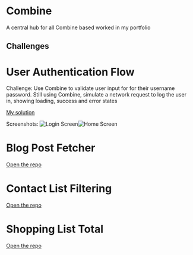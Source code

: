 # Combine
A central hub for all Combine based worked in my portfolio


## Challenges

# User Authentication Flow
Challenge: Use Combine to validate user input for for their username password. Still using Combine, simulate a network request to log the user in, showing loading, success and error states

[My solution](https://github.com/MattHeaney23/UserAuthenticationFlow-Combine)

Screenshots:
![Login Screen](https://github.com/MattHeaney23/Combine/assets/129856192/7a387266-a17d-41ef-afe3-a0418b5f2b48)![Home Screen](https://github.com/MattHeaney23/Combine/assets/129856192/b7d59191-54f7-4d56-a57c-dfcd9d01d422)





# Blog Post Fetcher
[Open the repo](https://github.com/MattHeaney23/BlogPostFetcher-Combine)

# Contact List Filtering
[Open the repo](https://github.com/MattHeaney23/ContactListFiltering-Combine)

# Shopping List Total
[Open the repo](https://github.com/MattHeaney23/ShoppingCart-Combine)
